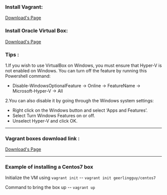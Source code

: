 ### Install Vagrant: 

[Download's Page](https://www.vagrantup.com/downloads.html)

### Install Oracle Virtual Box: 

[Download's Page](https://www.virtualbox.org/)

### Tips :

1.If you wish to use VirtualBox on Windows, you must ensure that Hyper-V is not enabled on Windows. You can turn off the feature by running this Powershell command:
  - Disable-WindowsOptionalFeature -> Online -> FeatureName -> Microsoft-Hyper-V -> All

2.You can also disable it by going through the Windows system settings:
  - Right click on the Windows button and select ‘Apps and Features’.
  - Select Turn Windows Features on or off.
  - Unselect Hyper-V and click OK.

---

### Vagrant boxes download link : 

[Download's Page](https://app.vagrantup.com/boxes/search)

---

### Example of installing a Centos7 box 

Initialize the VM using `vagrant init`
  -- `vagrant init geerlingguy/centos7`

Command to bring the box up
  -- `vagrant up`

